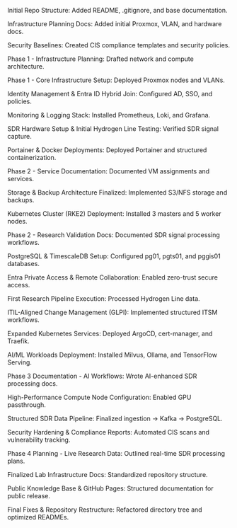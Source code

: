 Initial Repo Structure: Added README, .gitignore, and base documentation.

Infrastructure Planning Docs: Added initial Proxmox, VLAN, and hardware docs.

Security Baselines: Created CIS compliance templates and security policies.

Phase 1 - Infrastructure Planning: Drafted network and compute architecture.

Phase 1 - Core Infrastructure Setup: Deployed Proxmox nodes and VLANs.

Identity Management & Entra ID Hybrid Join: Configured AD, SSO, and policies.

Monitoring & Logging Stack: Installed Prometheus, Loki, and Grafana.

SDR Hardware Setup & Initial Hydrogen Line Testing: Verified SDR signal capture.

Portainer & Docker Deployments: Deployed Portainer and structured containerization.

Phase 2 - Service Documentation: Documented VM assignments and services.

Storage & Backup Architecture Finalized: Implemented S3/NFS storage and backups.

Kubernetes Cluster (RKE2) Deployment: Installed 3 masters and 5 worker nodes.

Phase 2 - Research Validation Docs: Documented SDR signal processing workflows.

PostgreSQL & TimescaleDB Setup: Configured pg01, pgts01, and pggis01 databases.

Entra Private Access & Remote Collaboration: Enabled zero-trust secure access.

First Research Pipeline Execution: Processed Hydrogen Line data.

ITIL-Aligned Change Management (GLPI): Implemented structured ITSM workflows.

Expanded Kubernetes Services: Deployed ArgoCD, cert-manager, and Traefik.

AI/ML Workloads Deployment: Installed Milvus, Ollama, and TensorFlow Serving.

Phase 3 Documentation - AI Workflows: Wrote AI-enhanced SDR processing docs.

High-Performance Compute Node Configuration: Enabled GPU passthrough.

Structured SDR Data Pipeline: Finalized ingestion → Kafka → PostgreSQL.

Security Hardening & Compliance Reports: Automated CIS scans and vulnerability tracking.

Phase 4 Planning - Live Research Data: Outlined real-time SDR processing plans.

Finalized Lab Infrastructure Docs: Standardized repository structure.

Public Knowledge Base & GitHub Pages: Structured documentation for public release.

Final Fixes & Repository Restructure: Refactored directory tree and optimized READMEs.

